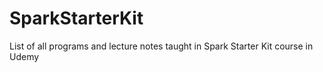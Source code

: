# SparkStarterKit
List of all programs and lecture notes taught in Spark Starter Kit course in Udemy
